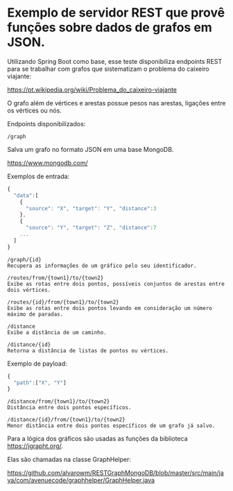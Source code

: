 # Exemplo de servidor REST que provê funções sobre dados de grafos em JSON.

Utilizando Spring Boot como base, esse teste disponibiliza endpoints REST para se trabalhar com grafos que sistematizam o problema do caixeiro viajante:

https://pt.wikipedia.org/wiki/Problema_do_caixeiro-viajante

O grafo além de vértices e arestas possue pesos nas arestas, ligações entre os vértices ou nós.

Endpoints disponibilizados:

```
/graph
```

Salva um grafo no formato JSON em uma base MongoDB.

https://www.mongodb.com/

Exemplos de entrada:

```javascript
{
  "data":[
    { 
      "source": "X", "target": "Y", "distance":3
    },
    { 
      "source": "Y", "target": "Z", "distance":7
    ...
  ]
}
```

```
/graph/{id}
Recupera as informações de um gráfico pelo seu identificador.
```

```
/routes/from/{town1}/to/{town2}
Exibe as rotas entre dois pontos, possíveis conjuntos de arestas entre dois vértices.
```

```
/routes/{id}/from/{town1}/to/{town2}
Exibe as rotas entre dois pontos levando em consideração um número máximo de paradas.
```

```
/distance
Exibe a distância de um caminho.
```

```
/distance/{id}
Retorna a distância de listas de pontos ou vértices.
```

Exemplo de payload:
```javascript
{
  "path":["X", "Y"]
}
```

```
/distance/from/{town1}/to/{town2}
Distância entre dois pontos específicos.
```

```
/distance/{id}/from/{town1}/to/{town2}
Menor distância entre dois pontos específicos de um grafo já salvo.
```


Para a lógica dos gráficos são usadas as funções da biblioteca https://jgrapht.org/.

Elas são chamadas na classe GraphHelper:

https://github.com/alvarowm/RESTGraphMongoDB/blob/master/src/main/java/com/avenuecode/graphhelper/GraphHelper.java



